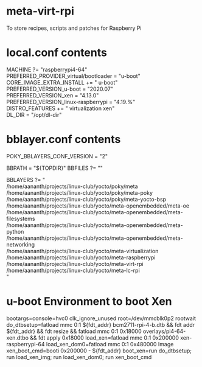 # meta-virt-rpi
To store recipes, scripts and patches for Raspberry Pi

# local.conf contents
MACHINE ?= "raspberrypi4-64" \
PREFERRED_PROVIDER_virtual/bootloader = "u-boot" \
CORE_IMAGE_EXTRA_INSTALL += " u-boot" \
PREFERRED_VERSION_u-boot = "2020.07" \
PREFERRED_VERSION_xen = "4.13.0" \
PREFERRED_VERSION_linux-raspberrypi = "4.19.%" \
DISTRO_FEATURES += " virtualization xen" \
DL_DIR = "/opt/dl-dir"

# bblayer.conf contents
POKY_BBLAYERS_CONF_VERSION = "2"

BBPATH = "${TOPDIR}"
BBFILES ?= ""

BBLAYERS ?= " \
  /home/aananth/projects/linux-club/yocto/poky/meta \
  /home/aananth/projects/linux-club/yocto/poky/meta-poky \
  /home/aananth/projects/linux-club/yocto/poky/meta-yocto-bsp \
  /home/aananth/projects/linux-club/yocto/meta-openembedded/meta-oe \
  /home/aananth/projects/linux-club/yocto/meta-openembedded/meta-filesystems \
  /home/aananth/projects/linux-club/yocto/meta-openembedded/meta-python \
  /home/aananth/projects/linux-club/yocto/meta-openembedded/meta-networking \
  /home/aananth/projects/linux-club/yocto/meta-virtualization \
  /home/aananth/projects/linux-club/yocto/meta-raspberrypi \
  /home/aananth/projects/linux-club/yocto/meta-virt-rpi \
  /home/aananth/projects/linux-club/yocto/meta-lc-rpi \
  "

# u-boot Environment to boot Xen
bootargs=console=hvc0 clk_ignore_unused root=/dev/mmcblk0p2 rootwait
do_dtbsetup=fatload mmc 0:1 ${fdt_addr} bcm2711-rpi-4-b.dtb && fdt addr ${fdt_addr} && fdt resize && fatload mmc 0:1 0x18000 overlays/pi4-64-xen.dtbo && fdt apply 0x18000
load_xen=fatload mmc 0:1 0x200000 xen-raspberrypi-64
load_xen_dom0=fatload mmc 0:1 0x480000 Image
xen_boot_cmd=booti 0x200000 - ${fdt_addr}
boot_xen=run do_dtbsetup; run load_xen_img; run load_xen_dom0; run xen_boot_cmd
